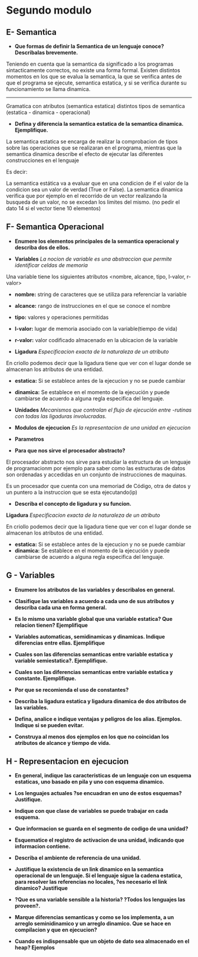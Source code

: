 # Segundo modulo

## E- Semantica
- **Que formas de definir la Semantica de un lenguaje conoce? 
Describalas brevemente.**

Teniendo en cuenta que la semantica da significado a los programas
sintacticamente correctos, no existe una forma formal. 
Existen distintos momentos en los que se evalua la semantica, la que
se verifica antes de que el programa se ejecute, semantica estatica, y
si se verifica durante su funcionamiento se llama dinamica.

----
Gramatica con atributos (semantica estatica)
distintos tipos de semantica (estatica - dinamica - operacional)

- **Defina y diferencia la semantica estatica de la semantica dinamica. Ejemplifique.** 		

La semantica estatica se encarga de realizar la comprobacion de tipos
sobre las operaciones que se realizaran en el programa, mientras que
la semantica dinamica describe el efecto de ejecutar las diferentes
construcciones en el lenguaje

Es decir:

La semantica estática va a evaluar que en una condicion de if el valor
de la condicion sea un valor de verdad (True or False).
La semantica dinamica verifica que por ejemplo en el recorrido de un
vector realizando la busqueda de un valor, no se excedan los limites
del mismo. (no pedir el dato 14 si el vector tiene 10 elementos)


## F- Semantica Operacional
- **Enumere los  elementos principales de la semantica operacional y
    describa dos de ellos.**

- **Variables** *La nocion de variable es una abstraccion que permite
identificar celdas de memoria*

Una variable tiene los siguientes atributos <nombre, alcance, tipo, l-valor, r-valor>

   - **nombre:** string de caracteres que se utiliza para referenciar
      la variable
   - **alcance:** rango de instrucciones en el que se conoce el nombre
   - **tipo:** valores y operaciones permitidas
   - **l-valor:** lugar de memoria asociado con la variable(tiempo de
       vida)
   - **r-valor:** valor codificado almacenado en la ubicacion de la
       variable
	   
- **Ligadura** *Especificacion exacta de la naturaleza de un atributo*

En criollo podemos decir que la ligadura tiene que ver con el lugar
donde se almacenan los atributos de una entidad.

   - **estatica:** Si se establece antes de la ejecucion y no se puede cambiar
   - **dinamica:** Se establece en el momento de la ejecución y puede
       cambiarse de acuerdo a alguna regla especifica del lenguaje.
	   
- **Unidades** *Mecanismos que controlan el flujo de ejecución entre
-rutinas con todas las ligaduras involucradas.*
- **Modulos de ejecucion** *Es la representacion de una unidad en ejecucion*
- **Parametros** 



- **Para que nos sirve el procesador abstracto?**	

El procesador abstracto nos sirve para estudiar la estructura de un
lenguaje de programacionm por ejemplo para saber como las estructuras
de datos son ordenadas y accedidas en un conjunto de instrucciones de
maquinas.

Es un procesador que cuenta con una memoriad de Código, otra de datos
y un puntero a la instruccion que se esta ejecutando(ip)


- **Describa el  concepto de ligadura y su funcion.** 	

**Ligadura** *Especificacion exacta de la naturaleza de un atributo*

En criollo podemos decir que la ligadura tiene que ver con el lugar
donde se almacenan los atributos de una entidad.

   - **estatica:** Si se establece antes de la ejecucion y no se puede cambiar
   - **dinamica:** Se establece en el momento de la ejecución y puede
       cambiarse de acuerdo a alguna regla especifica del lenguaje.


## G - Variables

- **Enumere los atributos de las variables y describalos en general.**
- **Clasifique las variables a acuerdo a cada uno de sus atributos y
    describa cada  una en forma general.**
	
	
	
	
	
- **Es lo mismo una variable global que una variable estatica? Que
    relacion tienen? Ejemplifique**
	
- **Variables automaticas, semidinamicas y dinamicas. Indique
    diferencias entre ellas. Ejemplifique**
	
- **Cuales son las diferencias semanticas entre variable estatica y
    variable semiestatica?. Ejemplifique.**
	
- **Cuales son las diferencias semanticas entre variable estatica y
    constante. Ejemplifique.**
	
- **Por que se recomienda el uso de constantes?** 		 
- **Describa la ligadura estatica y ligadura dinamica de dos atributos
    de las variables.** 	   
	
- **Defina, analice e indique ventajas y peligros de los
    alias. Ejemplos. Indique si se pueden evitar.**
	
- **Construya al menos dos ejemplos en los que no coincidan los
    atributos de alcance y tiempo de vida.**    
	

## H - Representacion en ejecucion

- **En general, indique las caracteristicas de un lenguaje con un
    esquema estaticas, uno basado en pila y uno con esquema
    dinamico.**
	
- **Los lenguajes actuales ?se encuadran en uno de estos esquemas?
    Justifique.**
	
- **Indique con que clase de variables se puede trabajar en cada
    esquema.**
- **Que informacion se guarda en el segmento de codigo de una
    unidad?**
	
- **Esquematice el registro de activacion de una unidad, indicando que
    informacion  contiene.**
- **Describa el ambiente de referencia de una unidad.**
- **Justifique la existencia de un link dinamico en la semantica
    operacional de un lenguaje. Si el lenguaje sigue la cadena
    estatica, para resolver las referencias no locales, ?es necesario
    el link dinamico? Justifique**
	
- **?Que es una variable sensible a la historia? ?Todos los lenguajes
    las proveen?.**
	
- **Marque diferencias semanticas y como se los implementa, a un
    arreglo seminidinamico y un arreglo dinamico. Que se hace en
    compilacion y que en ejecucion?**
	
- **Cuando es indispensable que un objeto de dato sea almacenado en el
    heap?  Ejemplos**
